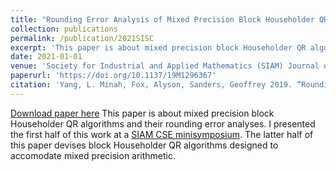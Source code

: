 ```yaml
---
title: "Rounding Error Analysis of Mixed Precision Block Householder QR Algorithms."
collection: publications
permalink: /publication/2021SISC
excerpt: 'This paper is about mixed precision block Householder QR algorithms and their rounding error analyses.'
date: 2021-01-01
venue: 'Society for Industrial and Applied Mathematics (SIAM) Journal on Scientific Computing'
paperurl: 'https://doi.org/10.1137/19M1296367'
citation: 'Yang, L. Minah, Fox, Alyson, Sanders, Geoffrey 2019. “Rounding Error Analysis of Mixed Precision Block Householder QR Algorithms.” Society for Industrial and Applied Mathematics (SIAM) Journal on Scientific Computing, vol. 43, no. 3, pp. A1723–A1753, 2021.'
---
```


[Download paper here](https://doi.org/10.1137/19M1296367)
This paper is about mixed precision block Householder QR algorithms and their rounding error analyses.  I presented the first half of this work at a [SIAM CSE minisymposium](/talks/2019CSE).  The latter half of this paper devises block Householder QR algorithms designed to accomodate mixed precision arithmetic. 
